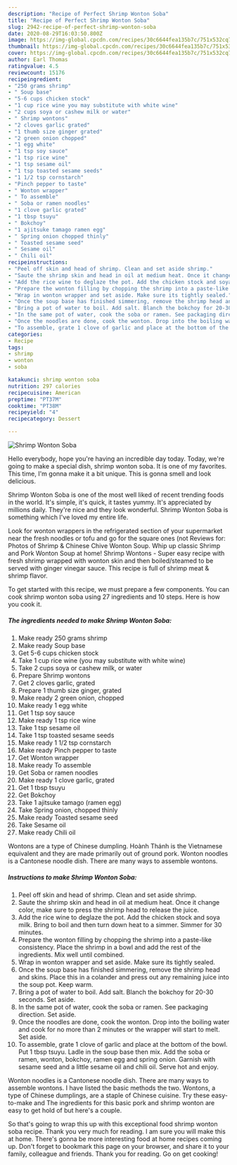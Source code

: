 ```yaml
---
description: "Recipe of Perfect Shrimp Wonton Soba"
title: "Recipe of Perfect Shrimp Wonton Soba"
slug: 2942-recipe-of-perfect-shrimp-wonton-soba
date: 2020-08-29T16:03:50.800Z
image: https://img-global.cpcdn.com/recipes/30c6644fea135b7c/751x532cq70/shrimp-wonton-soba-recipe-main-photo.jpg
thumbnail: https://img-global.cpcdn.com/recipes/30c6644fea135b7c/751x532cq70/shrimp-wonton-soba-recipe-main-photo.jpg
cover: https://img-global.cpcdn.com/recipes/30c6644fea135b7c/751x532cq70/shrimp-wonton-soba-recipe-main-photo.jpg
author: Earl Thomas
ratingvalue: 4.5
reviewcount: 15176
recipeingredient:
- "250 grams shrimp"
- " Soup base"
- "5-6 cups chicken stock"
- "1 cup rice wine you may substitute with white wine"
- "2 cups soya or cashew milk or water"
- " Shrimp wontons"
- "2 cloves garlic grated"
- "1 thumb size ginger grated"
- "2 green onion chopped"
- "1 egg white"
- "1 tsp soy sauce"
- "1 tsp rice wine"
- "1 tsp sesame oil"
- "1 tsp toasted sesame seeds"
- "1 1/2 tsp cornstarch"
- "Pinch pepper to taste"
- " Wonton wrapper"
- " To assemble"
- " Soba or ramen noodles"
- "1 clove garlic grated"
- "1 tbsp tsuyu"
- " Bokchoy"
- "1 ajitsuke tamago ramen egg"
- " Spring onion chopped thinly"
- " Toasted sesame seed"
- " Sesame oil"
- " Chili oil"
recipeinstructions:
- "Peel off skin and head of shrimp. Clean and set aside shrimp."
- "Saute the shrimp skin and head in oil at medium heat. Once it change color, make sure to press the shrimp head to release the juice."
- "Add the rice wine to deglaze the pot. Add the chicken stock and soya milk. Bring to boil and then turn down heat to a simmer. Simmer for 30 minutes."
- "Prepare the wonton filling by chopping the shrimp into a paste-like consistency. Place the shrimp in a bowl and add the rest of the ingredients. Mix well until combined."
- "Wrap in wonton wrapper and set aside. Make sure its tightly sealed."
- "Once the soup base has finished simmering, remove the shrimp head and skins. Place this in a colander and press out any remaining juice into the soup pot. Keep warm."
- "Bring a pot of water to boil. Add salt. Blanch the bokchoy for 20-30 seconds. Set aside."
- "In the same pot of water, cook the soba or ramen. See packaging direction. Set aside."
- "Once the noodles are done, cook the wonton. Drop into the boiling water and cook for no more than 2 minutes or the wrapper will start to melt. Set aside."
- "To assemble, grate 1 clove of garlic and place at the bottom of the bowl. Put 1 tbsp tsuyu. Ladle in the soup base then mix. Add the soba or ramen, wonton, bokchoy, ramen egg and spring onion. Garnish with sesame seed and a little sesame oil and chili oil. Serve hot and enjoy."
categories:
- Recipe
tags:
- shrimp
- wonton
- soba

katakunci: shrimp wonton soba 
nutrition: 297 calories
recipecuisine: American
preptime: "PT37M"
cooktime: "PT38M"
recipeyield: "4"
recipecategory: Dessert

---
```



![Shrimp Wonton Soba](https://img-global.cpcdn.com/recipes/30c6644fea135b7c/751x532cq70/shrimp-wonton-soba-recipe-main-photo.jpg)

Hello everybody, hope you're having an incredible day today. Today, we're going to make a special dish, shrimp wonton soba. It is one of my favorites. This time, I'm gonna make it a bit unique. This is gonna smell and look delicious.

Shrimp Wonton Soba is one of the most well liked of recent trending foods in the world. It's simple, it's quick, it tastes yummy. It's appreciated by millions daily. They're nice and they look wonderful. Shrimp Wonton Soba is something which I've loved my entire life.

Look for wonton wrappers in the refrigerated section of your supermarket near the fresh noodles or tofu and go for the square ones (not Reviews for: Photos of Shrimp &amp; Chinese Chive Wonton Soup. Whip up classic Shrimp and Pork Wonton Soup at home! Shrimp Wontons - Super easy recipe with fresh shrimp wrapped with wonton skin and then boiled/steamed to be served with ginger vinegar sauce. This recipe is full of shrimp meat &amp; shrimp flavor.


To get started with this recipe, we must prepare a few components. You can cook shrimp wonton soba using 27 ingredients and 10 steps. Here is how you cook it.

<!--inarticleads1-->

##### The ingredients needed to make Shrimp Wonton Soba:

1. Make ready 250 grams shrimp
1. Make ready  Soup base
1. Get 5-6 cups chicken stock
1. Take 1 cup rice wine (you may substitute with white wine)
1. Take 2 cups soya or cashew milk, or water
1. Prepare  Shrimp wontons
1. Get 2 cloves garlic, grated
1. Prepare 1 thumb size ginger, grated
1. Make ready 2 green onion, chopped
1. Make ready 1 egg white
1. Get 1 tsp soy sauce
1. Make ready 1 tsp rice wine
1. Take 1 tsp sesame oil
1. Take 1 tsp toasted sesame seeds
1. Make ready 1 1/2 tsp cornstarch
1. Make ready Pinch pepper to taste
1. Get  Wonton wrapper
1. Make ready  To assemble
1. Get  Soba or ramen noodles
1. Make ready 1 clove garlic, grated
1. Get 1 tbsp tsuyu
1. Get  Bokchoy
1. Take 1 ajitsuke tamago (ramen egg)
1. Take  Spring onion, chopped thinly
1. Make ready  Toasted sesame seed
1. Take  Sesame oil
1. Make ready  Chili oil


Wontons are a type of Chinese dumpling. Hoành Thánh is the Vietnamese equivalent and they are made primarily out of ground pork. Wonton noodles is a Cantonese noodle dish. There are many ways to assemble wontons. 

<!--inarticleads2-->

##### Instructions to make Shrimp Wonton Soba:

1. Peel off skin and head of shrimp. Clean and set aside shrimp.
1. Saute the shrimp skin and head in oil at medium heat. Once it change color, make sure to press the shrimp head to release the juice.
1. Add the rice wine to deglaze the pot. Add the chicken stock and soya milk. Bring to boil and then turn down heat to a simmer. Simmer for 30 minutes.
1. Prepare the wonton filling by chopping the shrimp into a paste-like consistency. Place the shrimp in a bowl and add the rest of the ingredients. Mix well until combined.
1. Wrap in wonton wrapper and set aside. Make sure its tightly sealed.
1. Once the soup base has finished simmering, remove the shrimp head and skins. Place this in a colander and press out any remaining juice into the soup pot. Keep warm.
1. Bring a pot of water to boil. Add salt. Blanch the bokchoy for 20-30 seconds. Set aside.
1. In the same pot of water, cook the soba or ramen. See packaging direction. Set aside.
1. Once the noodles are done, cook the wonton. Drop into the boiling water and cook for no more than 2 minutes or the wrapper will start to melt. Set aside.
1. To assemble, grate 1 clove of garlic and place at the bottom of the bowl. Put 1 tbsp tsuyu. Ladle in the soup base then mix. Add the soba or ramen, wonton, bokchoy, ramen egg and spring onion. Garnish with sesame seed and a little sesame oil and chili oil. Serve hot and enjoy.


Wonton noodles is a Cantonese noodle dish. There are many ways to assemble wontons. I have listed the basic methods the two. Wontons, a type of Chinese dumplings, are a staple of Chinese cuisine. Try these easy-to-make and The ingredients for this basic pork and shrimp wonton are easy to get hold of but here&#39;s a couple. 

So that's going to wrap this up with this exceptional food shrimp wonton soba recipe. Thank you very much for reading. I am sure you will make this at home. There's gonna be more interesting food at home recipes coming up. Don't forget to bookmark this page on your browser, and share it to your family, colleague and friends. Thank you for reading. Go on get cooking!
